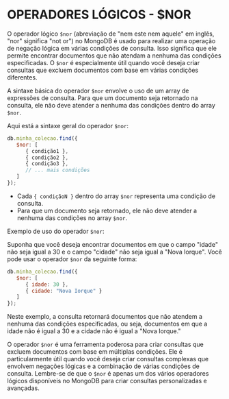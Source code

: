 # OPERADORES LÓGICOS - $NOR
O operador lógico `$nor` (abreviação de "nem este nem aquele" em inglês, "nor" significa "not or") no MongoDB é usado para realizar uma operação de negação lógica em várias condições de consulta. Isso significa que ele permite encontrar documentos que não atendam a nenhuma das condições especificadas. O `$nor` é especialmente útil quando você deseja criar consultas que excluem documentos com base em várias condições diferentes.

A sintaxe básica do operador `$nor` envolve o uso de um array de expressões de consulta. Para que um documento seja retornado na consulta, ele não deve atender a nenhuma das condições dentro do array `$nor`.

Aqui está a sintaxe geral do operador `$nor`:

```javascript
db.minha_colecao.find({
   $nor: [
      { condição1 },
      { condição2 },
      { condição3 },
      // ... mais condições
   ]
});
```

- Cada `{ condiçãoN }` dentro do array `$nor` representa uma condição de consulta.
- Para que um documento seja retornado, ele não deve atender a nenhuma das condições no array `$nor`.

Exemplo de uso do operador `$nor`:

Suponha que você deseja encontrar documentos em que o campo "idade" não seja igual a 30 e o campo "cidade" não seja igual a "Nova Iorque". Você pode usar o operador `$nor` da seguinte forma:

```javascript
db.minha_colecao.find({
   $nor: [
      { idade: 30 },
      { cidade: "Nova Iorque" }
   ]
});
```

Neste exemplo, a consulta retornará documentos que não atendem a nenhuma das condições especificadas, ou seja, documentos em que a idade não é igual a 30 e a cidade não é igual a "Nova Iorque."

O operador `$nor` é uma ferramenta poderosa para criar consultas que excluem documentos com base em múltiplas condições. Ele é particularmente útil quando você deseja criar consultas complexas que envolvem negações lógicas e a combinação de várias condições de consulta. Lembre-se de que o `$nor` é apenas um dos vários operadores lógicos disponíveis no MongoDB para criar consultas personalizadas e avançadas.